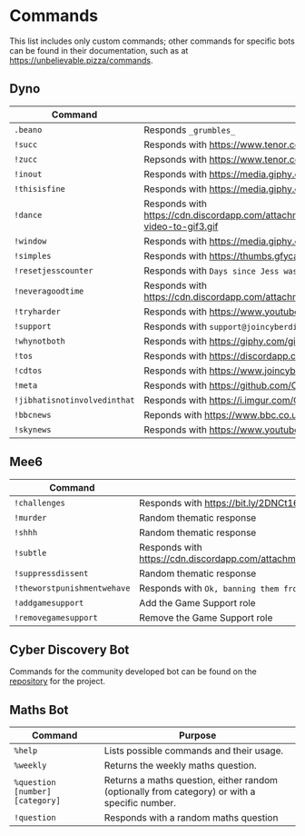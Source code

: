 # Commands

This list includes only custom commands; other commands for specific bots can be found in their documentation, such as at <https://unbelievable.pizza/commands>.

## Dyno

Command | Purpose
--- | ---
`.beano` | Responds `_grumbles_`
`!succ` | Responds with <https://www.tenor.co/EL2m.gif>
`!zucc` | Repsonds with <https://www.tenor.co/WXZf.gif>
`!inout` | Responds with <https://media.giphy.com/media/11gC4odpiRKuha/giphy.gif>
`!thisisfine` | Responds with <https://media.giphy.com/media/z9AUvhAEiXOqA/giphy.gif>
`!dance` | Responds with <https://cdn.discordapp.com/attachments/450107193820446722/484757289476030465/ezgif.com-video-to-gif3.gif>
`!window` | Responds with <https://media.giphy.com/media/c6DIpCp1922KQ/giphy.gif>
`!simples` | Responds with <https://thumbs.gfycat.com/DigitalGrandBrocketdeer-small.gif>
`!resetjesscounter` | Responds with `Days since Jess was mentioned: 0`
`!neveragoodtime` | Responds with <https://cdn.discordapp.com/attachments/450107193820446722/546655387886157824/unknown.png>
`!tryharder` | Responds with <https://www.youtube.com/watch?v=t-bgRQfeW64>
`!support` | Responds with `support@joincyberdiscovery.com`
`!whynotboth` | Responds with <https://giphy.com/gifs/yosub-girl-taco-why-not-both-3o85xIO33l7RlmLR4I>
`!tos` | Responds with <https://discordapp.com/terms>
`!cdtos` | Responds with <https://www.joincyberdiscovery.com/terms>
`!meta` | Responds with <https://github.com/CyberDiscovery/meta>
`!jibhatisnotinvolvedinthat` | Responds with <https://i.imgur.com/CoWZ05t.gif>
`!bbcnews` | Reponds with <https://www.bbc.co.uk/iplayer/live/bbcnews>
`!skynews` | Responds with <https://www.youtube.com/watch?v=9Auq9mYxFEE>

## Mee6

Command | Purpose
--- | ---
`!challenges` | Responds with <https://bit.ly/2DNCt16>
`!murder` | Random thematic response
`!shhh` | Random thematic response
`!subtle` | Responds with <https://cdn.discordapp.com/attachments/463657120441696256/560247422912167949/unknown.png>
`!suppressdissent` | Random thematic response
`!theworstpunishmentwehave` | Responds with `Ok, banning them from the Q&A server!`
`!addgamesupport` | Add the Game Support role
`!removegamesupport` | Remove the Game Support role

## Cyber Discovery Bot

Commands for the community developed bot can be found on the [repository](https://github.com/cyberdiscovery/cyberdisc-bot) for the project.

## Maths Bot

Command | Purpose
--- | ---
`%help` | Lists possible commands and their usage.
`%weekly` | Returns the weekly maths question.
`%question [number] [category]` | Returns a maths question, either random (optionally from category) or with a specific number.
`!question` | Responds with a random maths question
